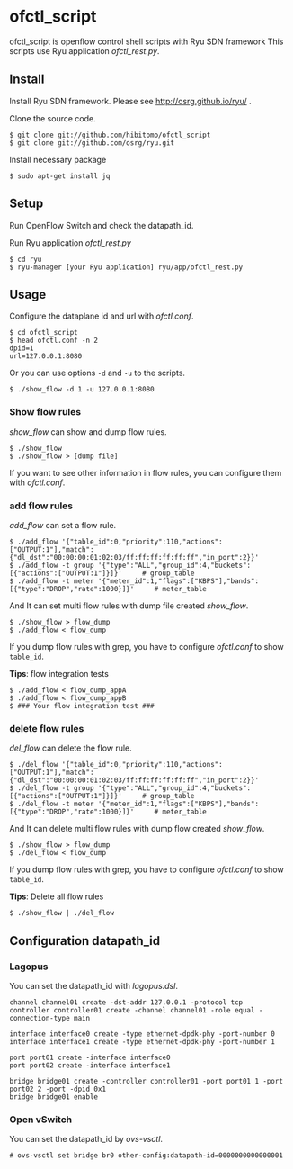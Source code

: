 ofctl_script
============
ofctl_script is openflow control shell scripts with Ryu SDN framework
This scripts use Ryu application *ofctl_rest.py*.

Install
-------
Install Ryu SDN framework. Please see http://osrg.github.io/ryu/ .

Clone the source code.

	$ git clone git://github.com/hibitomo/ofctl_script
	$ git clone git://github.com/osrg/ryu.git

Install necessary package

	$ sudo apt-get install jq


Setup
-----
Run OpenFlow Switch and check the datapath_id.

Run Ryu application *ofctl_rest.py*

	$ cd ryu
	$ ryu-manager [your Ryu application] ryu/app/ofctl_rest.py


Usage
-----
Configure the dataplane id and url with *ofctl.conf*.
```
$ cd ofctl_script
$ head ofctl.conf -n 2
dpid=1
url=127.0.0.1:8080
```

Or you can use options `-d` and `-u` to the scripts.
```
$ ./show_flow -d 1 -u 127.0.0.1:8080
```

### Show flow rules
*show_flow* can show and dump flow rules.
```
$ ./show_flow
$ ./show_flow > [dump file]
```
If you want to see other information in flow rules, you can configure them with *ofctl.conf*.


### add flow rules
*add_flow* can set a flow rule.
```
$ ./add_flow '{"table_id":0,"priority":110,"actions":["OUTPUT:1"],"match":{"dl_dst":"00:00:00:01:02:03/ff:ff:ff:ff:ff:ff","in_port":2}}'
$ ./add_flow -t group '{"type":"ALL","group_id":4,"buckets":[{"actions":["OUTPUT:1"]}]}'     # group_table
$ ./add_flow -t meter '{"meter_id":1,"flags":["KBPS"],"bands":[{"type":"DROP","rate":1000}]}'     # meter_table
```

And It can set multi flow rules with dump file created *show_flow*.
```
$ ./show_flow > flow_dump
$ ./add_flow < flow_dump
```
If you dump flow rules with grep, you have to configure *ofctl.conf* to show `table_id`.

**Tips**: flow integration tests
```
$ ./add_flow < flow_dump_appA
$ ./add_flow < flow_dump_appB
$ ### Your flow integration test ###
```

### delete flow rules
*del_flow* can delete the flow rule.
```
$ ./del_flow '{"table_id":0,"priority":110,"actions":["OUTPUT:1"],"match":{"dl_dst":"00:00:00:01:02:03/ff:ff:ff:ff:ff:ff","in_port":2}}'
$ ./del_flow -t group '{"type":"ALL","group_id":4,"buckets":[{"actions":["OUTPUT:1"]}]}'     # group_table
$ ./del_flow -t meter '{"meter_id":1,"flags":["KBPS"],"bands":[{"type":"DROP","rate":1000}]}'     # meter_table
```

And It can delete multi flow rules with dump flow created *show_flow*.
```
$ ./show_flow > flow_dump
$ ./del_flow < flow_dump
```
If you dump flow rules with grep, you have to configure *ofctl.conf* to show `table_id`.

**Tips**: Delete all flow rules
```
$ ./show_flow | ./del_flow
```

Configuration datapath_id
----------------------------
### Lagopus
You can set the datapath_id with *lagopus.dsl*.

```
channel channel01 create -dst-addr 127.0.0.1 -protocol tcp
controller controller01 create -channel channel01 -role equal -connection-type main

interface interface0 create -type ethernet-dpdk-phy -port-number 0
interface interface1 create -type ethernet-dpdk-phy -port-number 1

port port01 create -interface interface0
port port02 create -interface interface1

bridge bridge01 create -controller controller01 -port port01 1 -port port02 2 -port -dpid 0x1
bridge bridge01 enable
```

### Open vSwitch
You can set the datapath_id by *ovs-vsctl*.

```
# ovs-vsctl set bridge br0 other-config:datapath-id=0000000000000001
```
